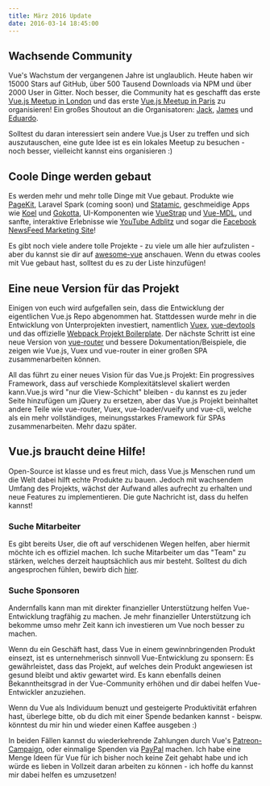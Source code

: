 ```yaml
---
title: März 2016 Update
date: 2016-03-14 18:45:00
---
```


## Wachsende Community

Vue's Wachstum der vergangenen Jahre ist unglaublich. Heute haben wir 15000 Stars auf GitHub, über 500 Tausend Downloads via NPM und über 2000 User in Gitter. Noch besser, die Community hat es geschafft das erste [Vue.js Meetup in London](http://www.meetup.com/London-Vue-js-Meetup/) und das erste [Vue.js Meetup in Paris](http://www.meetup.com/Vuejs-Paris/?scroll=true) zu organisieren! Ein großes Shoutout an die Organisatoren: [Jack](https://twitter.com/JackBarham), [James](https://twitter.com/onejamesbrowne/) und [Eduardo](https://twitter.com/posva/).

<!-- more -->

Solltest du daran interessiert sein andere Vue.js User zu treffen und sich auszutauschen, eine gute Idee ist es ein lokales Meetup zu besuchen - noch besser, vielleicht kannst eins organisieren :)

## Coole Dinge werden gebaut

Es werden mehr und mehr tolle Dinge mit Vue gebaut. Produkte wie [PageKit](https://pagekit.com/), Laravel Spark (coming soon) und [Statamic](https://v2.statamic.com/), geschmeidige Apps wie [Koel](http://koel.phanan.net/) und [Gokotta](https://github.com/Zhangdroid/Gokotta), UI-Komponenten wie [VueStrap](http://yuche.github.io/vue-strap/) und [Vue-MDL](http://posva.net/vue-mdl/), und sanfte, interaktive Erlebnisse wie [YouTube Adblitz](https://adblitz.withyoutube.com) und sogar die [Facebook NewsFeed Marketing Site](https://newsfeed.fb.com/)!

Es gibt noch viele andere tolle Projekte - zu viele um alle hier aufzulisten - aber du kannst sie dir auf [awesome-vue](https://github.com/vuejs/awesome-vue) anschauen. Wenn du etwas cooles mit Vue gebaut hast, solltest du es zu der Liste hinzufügen!

## Eine neue Version für das Projekt

Einigen von euch wird aufgefallen sein, dass die Entwicklung der eigentlichen Vue.js Repo abgenommen hat. Stattdessen wurde mehr in die Entwicklung von Unterprojekten investiert, namentlich [Vuex](https://github.com/vuejs/vuex), [vue-devtools](https://github.com/vuejs/vue-devtools) und das offizielle [Webpack Projekt Boilerplate](https://github.com/vuejs-templates/webpack). Der nächste Schritt ist eine neue Version von [vue-router](https://github.com/vuejs/vue-router) und bessere Dokumentation/Beispiele, die zeigen wie Vue.js, Vuex und vue-router in einer großen SPA zusammenarbeiten können. 

All das führt zu einer neues Vision für das Vue.js Projekt: Ein progressives Framework, dass auf verschiede Komplexitätslevel skaliert werden kann.Vue.js wird "nur die View-Schicht" bleiben - du kannst es zu jeder Seite hinzufügen um jQuery zu ersetzen, aber das Vue.js Projekt beinhaltet andere Teile wie vue-router, Vuex, vue-loader/vueify und vue-cli, welche als ein mehr vollständiges, meinungsstarkes Framework für SPAs  zusammenarbeiten. Mehr dazu später.

## Vue.js braucht deine Hilfe!

Open-Source ist klasse und es freut mich, dass Vue.js Menschen rund um die Welt dabei hilft echte Produkte zu bauen. Jedoch mit wachsendem Umfang des Projekts, wächst der Aufwand alles aufrecht zu erhalten und neue Features zu implementieren. Die gute Nachricht ist, dass du helfen kannst!

### Suche Mitarbeiter

Es gibt bereits User, die oft auf verschidenen Wegen helfen, aber hiermit möchte ich es offiziel machen. Ich suche Mitarbeiter um das "Team" zu stärken, welches derzeit hauptsächlich aus mir besteht. Solltest du dich angesprochen fühlen, bewirb dich [hier](https://docs.google.com/forms/d/1SgDgKZqyivEf5xl0EOWNfs68Xy3f4oBzLXIlwlS0BIs/viewform).

### Suche Sponsoren

Andernfalls kann man mit direkter finanzieller Unterstützung helfen Vue-Entwicklung tragfähig zu machen. Je mehr finanzieller Unterstützung ich bekomme umso mehr Zeit kann ich investieren um Vue noch besser zu machen.

Wenn du ein Geschäft hast, dass Vue in einem gewinnbringenden Produkt einsezt, ist es unternehmerisch sinnvoll Vue-Entwicklung zu sponsern: Es gewährleistet, dass das Projekt, auf welches dein Produkt angewiesen ist gesund bleibt und aktiv gewartet wird. Es kann ebenfalls deinen Bekanntheitsgrad in der Vue-Community erhöhen und dir dabei helfen Vue-Entwickler anzuziehen.

Wenn du Vue als Individuum benuzt und gesteigerte Produktivität erfahren hast, überlege bitte, ob du dich mit einer Spende bedanken kannst - beispw. könntest du mir hin und wieder einen Kaffee ausgeben :)

In beiden Fällen kannst du wiederkehrende Zahlungen durch Vue's [Patreon-Campaign](https://www.patreon.com/evanyou), oder einmalige Spenden via [PayPal](https://www.paypal.me/evanyou) machen. Ich habe eine Menge Ideen für Vue für ich bisher noch keine Zeit gehabt habe und ich würde es lieben in Vollzeit daran arbeiten zu können - ich hoffe du kannst mir dabei helfen es umzusetzen!
